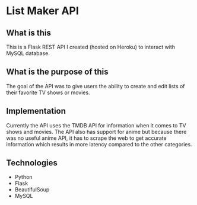 # List Maker API

<h2> What is this </h2>
<p>This is a Flask REST API I created (hosted on Heroku) to interact with MySQL database.</p>

<h2>What is the purpose of this</h2>
<p>The goal of the API was to give users the ability to create and edit lists of their favorite TV shows or movies.</p>

<h2>Implementation</h2>
<p>Currently the API uses the TMDB API for information when it comes to TV shows and movies. The API also has support for anime but because there was no useful anime API, it has to scrape the web to get accurate information which results in more latency compared to the other categories.</p>

<h2>Technologies</h2>
<ul>
<li>Python</li>
<li>Flask</li>
<li>BeautifulSoup</li>
<li>MySQL</li>
</ul>